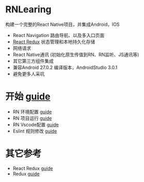 # RNLearing
构建一个完整的React Native项目，并集成Android，IOS
* React Navigation 路由导航、以及多入口页面
* [React Redux](https://redux.js.org/) 状态管理和本地持久化存储
* 网络请求
* React Native通讯 (初始化原生传值到RN、RN监听、JS通讯等)
* 其它第三方组件集成
* 兼容Android 27.0.2 编译版本，AndroidStudio 3.0.1
* 避免更多人采坑

# 开始 [guide](https://github.com/liuweijw/RNLearning/wiki)
* RN 环境配置 [guide](https://github.com/liuweijw/RNLearning/wiki/01-RN--%E7%8E%AF%E5%A2%83%E9%85%8D%E7%BD%AE)
* RN 项目运行 [guide](https://github.com/liuweijw/RNLearning/wiki/02-RN-%E9%A1%B9%E7%9B%AE%E8%BF%90%E8%A1%8C)
* RN Vscode配置 [guide](https://github.com/liuweijw/RNLearning/wiki/03-RN-Vscode%E9%85%8D%E7%BD%AE)
* Eslint 规则修改 [guide](.eslintrc)

# 其它参考
* React Redux [guide](https://redux.js.org/)
* Redux [guide](http://www.ruanyifeng.com/blog/2016/09/redux_tutorial_part_one_basic_usages.html)
